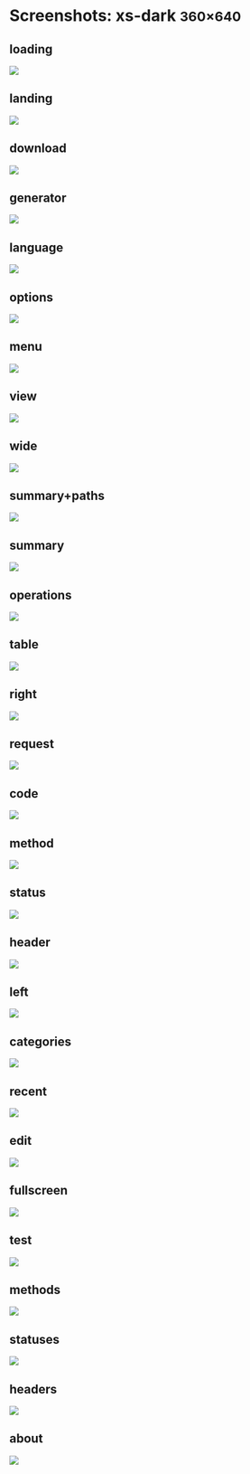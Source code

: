 # Screenshots: xs-dark <small>360&times;640</small>

## loading

[![](./images/dark_xs_01_loading.png)](./images/dark_xs_01_loading.png)

## landing

[![](./images/dark_xs_02_landing.png)](./images/dark_xs_02_landing.png)

## download

[![](./images/dark_xs_03_download.png)](./images/dark_xs_03_download.png)

## generator

[![](./images/dark_xs_04_generator.png)](./images/dark_xs_04_generator.png)

## language

[![](./images/dark_xs_05_language.png)](./images/dark_xs_05_language.png)

## options

[![](./images/dark_xs_06_options.png)](./images/dark_xs_06_options.png)

## menu

[![](./images/dark_xs_07_menu.png)](./images/dark_xs_07_menu.png)

## view

[![](./images/dark_xs_08_view.png)](./images/dark_xs_08_view.png)

## wide

[![](./images/dark_xs_09_wide.png)](./images/dark_xs_09_wide.png)

## summary+paths

[![](./images/dark_xs_10_summary+paths.png)](./images/dark_xs_10_summary+paths.png)

## summary

[![](./images/dark_xs_11_summary.png)](./images/dark_xs_11_summary.png)

## operations

[![](./images/dark_xs_12_operations.png)](./images/dark_xs_12_operations.png)

## table

[![](./images/dark_xs_13_table.png)](./images/dark_xs_13_table.png)

## right

[![](./images/dark_xs_14_right.png)](./images/dark_xs_14_right.png)

## request

[![](./images/dark_xs_15_request.png)](./images/dark_xs_15_request.png)

## code

[![](./images/dark_xs_16_code.png)](./images/dark_xs_16_code.png)

## method

[![](./images/dark_xs_17_method.png)](./images/dark_xs_17_method.png)

## status

[![](./images/dark_xs_18_status.png)](./images/dark_xs_18_status.png)

## header

[![](./images/dark_xs_19_header.png)](./images/dark_xs_19_header.png)

## left

[![](./images/dark_xs_20_left.png)](./images/dark_xs_20_left.png)

## categories

[![](./images/dark_xs_21_categories.png)](./images/dark_xs_21_categories.png)

## recent

[![](./images/dark_xs_22_recent.png)](./images/dark_xs_22_recent.png)

## edit

[![](./images/dark_xs_23_edit.png)](./images/dark_xs_23_edit.png)

## fullscreen

[![](./images/dark_xs_24_fullscreen.png)](./images/dark_xs_24_fullscreen.png)

## test

[![](./images/dark_xs_25_test.png)](./images/dark_xs_25_test.png)

## methods

[![](./images/dark_xs_26_methods.png)](./images/dark_xs_26_methods.png)

## statuses

[![](./images/dark_xs_27_statuses.png)](./images/dark_xs_27_statuses.png)

## headers

[![](./images/dark_xs_28_headers.png)](./images/dark_xs_28_headers.png)

## about

[![](./images/dark_xs_29_about.png)](./images/dark_xs_29_about.png)

